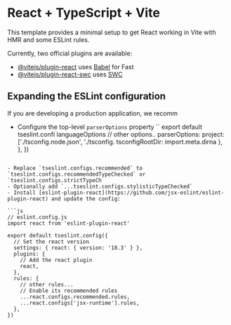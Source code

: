 # React + TypeScript + Vite

This template provides a minimal setup to get React working in Vite with HMR and some ESLint rules.

Currently, two official plugins are available:

- [@vitejs/plugin-react](https://github.com/vitejs/vite-plugin-react/blob/main/packages/plugin-react/README.md) uses [Babel](https://babeljs.io/) for Fast
- [@vitejs/plugin-react-swc](https://github.com/vitejs/vite-plugin-react-swc) uses [SWC](https://swc.rs/) 

## Expanding the ESLint configuration
If you are developing a production application, we recomm
- Configure the top-level `parserOptions` property
``
export default tseslint.confi
  languageOptions
    // other options..
    parserOptions: 
      project: ['./tsconfig.node.json', './tsconfig.
      tsconfigRootDir: import.meta.dirna
    },
  },
})
```

- Replace `tseslint.configs.recommended` to `tseslint.configs.recommendedTypeChecked` or `tseslint.configs.strictTypeCh
- Optionally add `...tseslint.configs.stylisticTypeChecked`
- Install [eslint-plugin-react](https://github.com/jsx-eslint/eslint-plugin-react) and update the config:

```js
// eslint.config.js
import react from 'eslint-plugin-react'

export default tseslint.config({
  // Set the react version
  settings: { react: { version: '18.3' } },
  plugins: {
    // Add the react plugin
    react,
  },
  rules: {
    // other rules...
    // Enable its recommended rules
    ...react.configs.recommended.rules,
    ...react.configs['jsx-runtime'].rules,
  },
})
```
